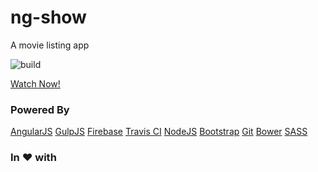# ng-show
A movie listing app

![build](https://travis-ci.org/anshad/ng-show.svg?branch=master)

[Watch Now!](https://ng-show.firebaseapp.com/)

### Powered By
[AngularJS](https://angularjs.org/) [GulpJS](https://gulpjs.com/) [Firebase](https://firebase.google.com/) [Travis CI](https://travis-ci.org/) [NodeJS](https://nodejs.org/en/) [Bootstrap](http://getbootstrap.com/) [Git](https://git-scm.com/) [Bower](https://bower.io/) [SASS](http://sass-lang.com/)

### In :heart: with
